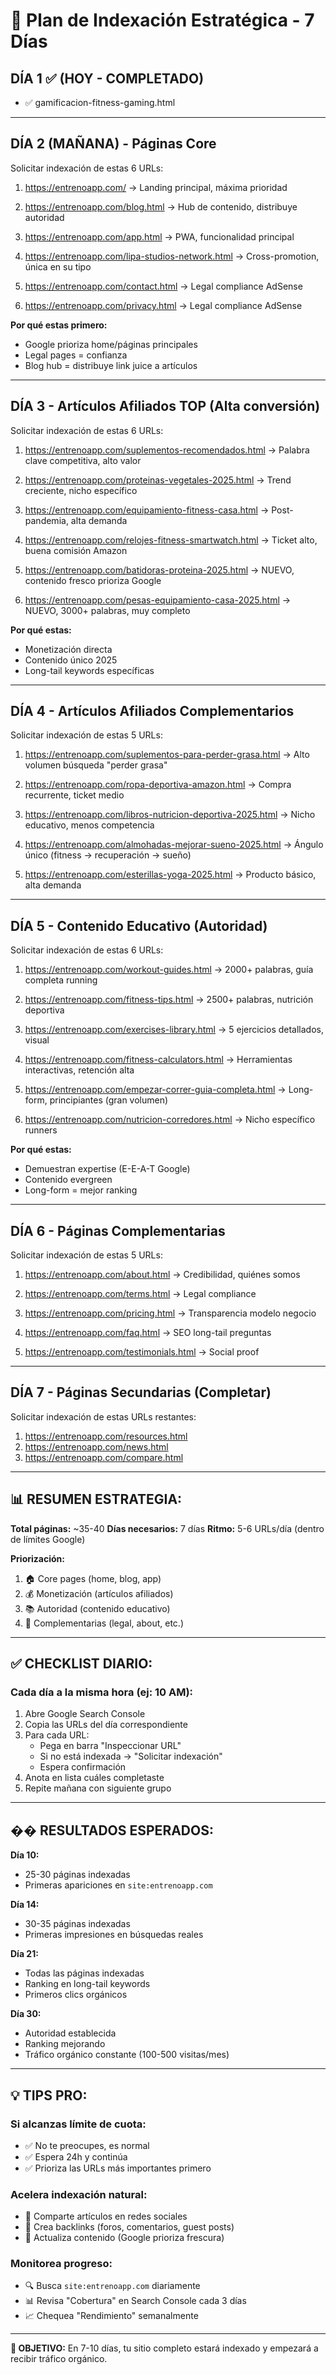 # 📅 Plan de Indexación Estratégica - 7 Días

## DÍA 1 ✅ (HOY - COMPLETADO)
- ✅ gamificacion-fitness-gaming.html

---

## DÍA 2 (MAÑANA) - Páginas Core
Solicitar indexación de estas 6 URLs:

1. https://entrenoapp.com/
   → Landing principal, máxima prioridad

2. https://entrenoapp.com/blog.html
   → Hub de contenido, distribuye autoridad

3. https://entrenoapp.com/app.html
   → PWA, funcionalidad principal

4. https://entrenoapp.com/lipa-studios-network.html
   → Cross-promotion, única en su tipo

5. https://entrenoapp.com/contact.html
   → Legal compliance AdSense

6. https://entrenoapp.com/privacy.html
   → Legal compliance AdSense

**Por qué estas primero:**
- Google prioriza home/páginas principales
- Legal pages = confianza
- Blog hub = distribuye link juice a artículos

---

## DÍA 3 - Artículos Afiliados TOP (Alta conversión)
Solicitar indexación de estas 6 URLs:

1. https://entrenoapp.com/suplementos-recomendados.html
   → Palabra clave competitiva, alto valor

2. https://entrenoapp.com/proteinas-vegetales-2025.html
   → Trend creciente, nicho específico

3. https://entrenoapp.com/equipamiento-fitness-casa.html
   → Post-pandemia, alta demanda

4. https://entrenoapp.com/relojes-fitness-smartwatch.html
   → Ticket alto, buena comisión Amazon

5. https://entrenoapp.com/batidoras-proteina-2025.html
   → NUEVO, contenido fresco prioriza Google

6. https://entrenoapp.com/pesas-equipamiento-casa-2025.html
   → NUEVO, 3000+ palabras, muy completo

**Por qué estas:**
- Monetización directa
- Contenido único 2025
- Long-tail keywords específicas

---

## DÍA 4 - Artículos Afiliados Complementarios
Solicitar indexación de estas 5 URLs:

1. https://entrenoapp.com/suplementos-para-perder-grasa.html
   → Alto volumen búsqueda "perder grasa"

2. https://entrenoapp.com/ropa-deportiva-amazon.html
   → Compra recurrente, ticket medio

3. https://entrenoapp.com/libros-nutricion-deportiva-2025.html
   → Nicho educativo, menos competencia

4. https://entrenoapp.com/almohadas-mejorar-sueno-2025.html
   → Ángulo único (fitness → recuperación → sueño)

5. https://entrenoapp.com/esterillas-yoga-2025.html
   → Producto básico, alta demanda

---

## DÍA 5 - Contenido Educativo (Autoridad)
Solicitar indexación de estas 6 URLs:

1. https://entrenoapp.com/workout-guides.html
   → 2000+ palabras, guía completa running

2. https://entrenoapp.com/fitness-tips.html
   → 2500+ palabras, nutrición deportiva

3. https://entrenoapp.com/exercises-library.html
   → 5 ejercicios detallados, visual

4. https://entrenoapp.com/fitness-calculators.html
   → Herramientas interactivas, retención alta

5. https://entrenoapp.com/empezar-correr-guia-completa.html
   → Long-form, principiantes (gran volumen)

6. https://entrenoapp.com/nutricion-corredores.html
   → Nicho específico runners

**Por qué estas:**
- Demuestran expertise (E-E-A-T Google)
- Contenido evergreen
- Long-form = mejor ranking

---

## DÍA 6 - Páginas Complementarias
Solicitar indexación de estas 5 URLs:

1. https://entrenoapp.com/about.html
   → Credibilidad, quiénes somos

2. https://entrenoapp.com/terms.html
   → Legal compliance

3. https://entrenoapp.com/pricing.html
   → Transparencia modelo negocio

4. https://entrenoapp.com/faq.html
   → SEO long-tail preguntas

5. https://entrenoapp.com/testimonials.html
   → Social proof

---

## DÍA 7 - Páginas Secundarias (Completar)
Solicitar indexación de estas URLs restantes:

1. https://entrenoapp.com/resources.html
2. https://entrenoapp.com/news.html
3. https://entrenoapp.com/compare.html

---

## 📊 RESUMEN ESTRATEGIA:

**Total páginas:** ~35-40
**Días necesarios:** 7 días
**Ritmo:** 5-6 URLs/día (dentro de límites Google)

**Priorización:**
1. 🏠 Core pages (home, blog, app)
2. 💰 Monetización (artículos afiliados)
3. 📚 Autoridad (contenido educativo)
4. 🔧 Complementarias (legal, about, etc.)

---

## ✅ CHECKLIST DIARIO:

### Cada día a la misma hora (ej: 10 AM):

1. Abre Google Search Console
2. Copia las URLs del día correspondiente
3. Para cada URL:
   - Pega en barra "Inspeccionar URL"
   - Si no está indexada → "Solicitar indexación"
   - Espera confirmación
4. Anota en lista cuáles completaste
5. Repite mañana con siguiente grupo

---

## �� RESULTADOS ESPERADOS:

**Día 10:** 
- 25-30 páginas indexadas
- Primeras apariciones en `site:entrenoapp.com`

**Día 14:**
- 30-35 páginas indexadas
- Primeras impresiones en búsquedas reales

**Día 21:**
- Todas las páginas indexadas
- Ranking en long-tail keywords
- Primeros clics orgánicos

**Día 30:**
- Autoridad establecida
- Ranking mejorando
- Tráfico orgánico constante (100-500 visitas/mes)

---

## 💡 TIPS PRO:

### Si alcanzas límite de cuota:
- ✅ No te preocupes, es normal
- ✅ Espera 24h y continúa
- ✅ Prioriza las URLs más importantes primero

### Acelera indexación natural:
- 📱 Comparte artículos en redes sociales
- 🔗 Crea backlinks (foros, comentarios, guest posts)
- 📝 Actualiza contenido (Google prioriza frescura)

### Monitorea progreso:
- 🔍 Busca `site:entrenoapp.com` diariamente
- 📊 Revisa "Cobertura" en Search Console cada 3 días
- 📈 Chequea "Rendimiento" semanalmente

---

**🎯 OBJETIVO:** En 7-10 días, tu sitio completo estará indexado y empezará a recibir tráfico orgánico.
